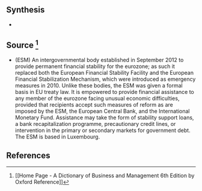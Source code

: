 ## Synthesis
- 
## Source [^1]
- (ESM) An intergovernmental body established in September 2012 to provide permanent financial stability for the eurozone; as such it replaced both the European Financial Stability Facility and the European Financial Stabilization Mechanism, which were introduced as emergency measures in 2010. Unlike these bodies, the ESM was given a formal basis in EU treaty law. It is empowered to provide financial assistance to any member of the eurozone facing unusual economic difficulties, provided that recipients accept such measures of reform as are imposed by the ESM, the European Central Bank, and the International Monetary Fund. Assistance may take the form of stability support loans, a bank recapitalization programme, precautionary credit lines, or intervention in the primary or secondary markets for government debt. The ESM is based in Luxembourg.
## References

[^1]: [[Home Page - A Dictionary of Business and Management 6th Edition by Oxford Reference]]